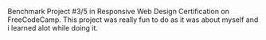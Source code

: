 Benchmark Project #3/5 in Responsive Web Design Certification on FreeCodeCamp. This project was really fun to do as it was about myself and i learned alot while doing it.
